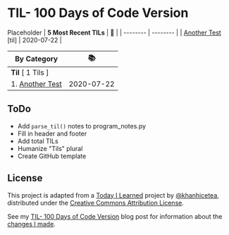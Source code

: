 # TIL- 100 Days of Code Version

Placeholder
| **5 Most Recent TILs** | :tada: |
| -------- | -------- |
| [Another Test](til/another_test.md) [til] | 2020-07-22 |

| **By Category** | :books: |
| -------- | -------- |
| **Til** [ 1 Tils ] | |
| 1. [Another Test](til/another_test.md) | 2020-07-22 |


## ToDo

* Add `parse_til()` notes to program_notes.py
* Fill in header and footer
* Add total TILs
* Humanize "Tils" plural
* Create GitHub template

## License

This project is adapted from a [Today I Learned](https://github.com/khanhicetea/today-i-learned/) project by [@khanhicetea](https://github.com/khanhicetea), distributed under the [Creative Commons Attribution License](http://creativecommons.org/licenses/by/3.0/). 

See my [TIL- 100 Days of Code Version](https://github.com/KatherineMichel/portfolio/blob/master/regular-blog-posts/til-100-days-of-code-version.md) blog post for information about the [changes I made](https://github.com/KatherineMichel/portfolio/blob/master/regular-blog-posts/til-100-days-of-code-version.md#changes-i-made).

